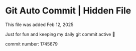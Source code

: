 # Git Auto Commit | Hidden File

This file was added Feb 12, 2025

Just for fun and keeping my daily git commit active 🤪

commit number: 1745679
